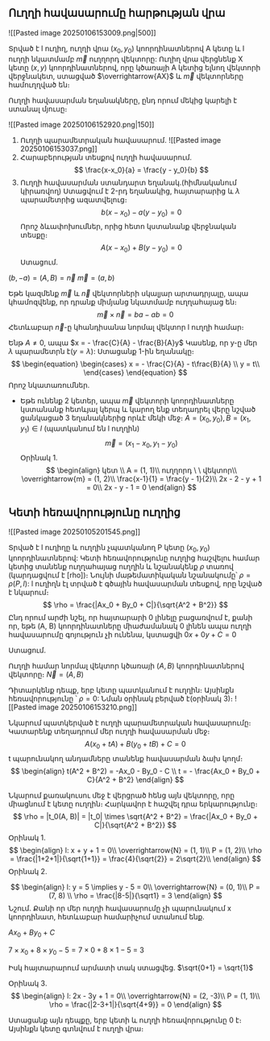 ## Ուղղի հավասարումը հարթության վրա

![[Pasted image 20250106153009.png|500]]

Տրված է l ուղիղ, ուղղի վրա $(x_0, y_0)$ կոորդինատներով A կետը և l ուղղի նկատմամբ $\overrightarrow{m}$ ուղղորդ վեկտորը: Ուղիղ վրա վերցնենք X կետը $(x, y)$ կոորդինատներով, որը կծառայի A կետից ելնող վեկտորի վերջնակետ, ստացված $\overrightarrow{AX}$ և $\overrightarrow{m}$ վեկտորները համուղղված են։

Ուղղի հավասարման եղանակները, ընդ որում մեկից կարելի է ստանալ մյուսը։

![[Pasted image 20250106152920.png|150]]

1) Ուղղի պարամետրական հավասարում․
   ![[Pasted image 20250106153037.png]]
2) Հարաբերության տեսքով ուղղի հավասարում.
   $$
   \frac{x-x_0}{a} = \frac{y - y_0}{b}
   $$
3) Ուղղի հավասարման ստանդարտ եղանակ.(հիմնականում կիրառվող)
   Ստացվում է 2-րդ եղանակից, հայտարարից և $\lambda$ պարամետրից ազատվելուց։
$$b(x - x_0) - a(y - y_0) = 0$$
Որոշ ձևափոխումներ, որից հետո կստանանք վերջնական տեսքը։ 
$$A(x-x_0) + B(y-y_0) = 0$$
Ստացում․

$(b, -a) = (A, B) = \overrightarrow{n}$
$\overrightarrow{m} = (a, b)$ 

Եթե կազմենք $\overrightarrow{m}$ և $\overrightarrow{n}$ վեկտորների սկալյար արտադրյալը, ապա կհամոզվենք, որ դրանք միմյանց նկատմամբ ուղղահայաց են։
$$
\overrightarrow{m} \times \overrightarrow{n} = ba - ab = 0
$$
Հետևաբար $\overrightarrow{n}$-ը կհանդիսանա նորմալ վեկտոր l ուղղի համար։

Ենթ $A \neq 0$, ապա $x = - \frac{C}{A} - \frac{B}{A}y$ 
Կասենք, որ y-ը մեր $\lambda$ պարամետրն է($y = \lambda$): Ստացանք 1-ին եղանակը։ 
$$
\begin{equation} 
\begin{cases}
x = - \frac{C}{A} - t\frac{B}{A} \\ 
y = t\\ 
\end{cases} 
\end{equation}
$$
Որոշ նկատառումներ․

- Եթե ունենք 2 կետեր, ապա $\overrightarrow{m}$ վեկտորի կոորդինատները կստանանք հետևյալ կերպ և կարող ենք տեղադրել վերը նշված ցանկացած 3 եղանակներից որևէ մեկի մեջ։
  $A = (x_0, y_0), B = (x_1, y_1) \in l$ (պատկանում են l ուղղին) 
$$\overrightarrow{m} = (x_1 - x_0, y_1-y_0)$$
Օրինակ 1․
$$
\begin{align}
կետ \\
A = (1, 1)\\
ուղղորդ \ \ վեկտոր\\
\overrightarrow{m} = (1, 2)\\ 
\frac{x-1}{1} = \frac{y - 1}{2}\\
2x - 2 - y + 1 = 0\\
2x - y - 1 = 0
\end{align}
$$

## Կետի հեռավորությունը ուղղից

![[Pasted image 20250105201545.png]]

Տրված է l ուղիղը և ուղղին չպատկանող P կետը $(x_0, y_0)$ կոորդինատներով: Կետի հեռավորությունը ուղղից հաշվելու համար կետից տանենք ուղղահայաց ուղղին և նշանակենք $\rho$ տառով (կարդացվում է [rho])։ Նույնի մաթեմատիկական նշանակումը՝ $\rho = \rho (P, l):$ l ուղիղն էլ տրված է գծային հավասարման տեսքով, որը նշված է նկարում։ 
$$
\rho = \frac{|Ax_0 + By_0 + C|}{\sqrt{A^2 + B^2}}
$$
Ընդ որում արժի նշել, որ հայտարարի 0 լինելը բացառվում է, քանի որ, եթե (A, B) կոորդինատները միաժամանակ 0 լինեն ապա ուղղի հավասարումը գոյություն չի ունենա, կստացվի $0x +0y + C = 0$

Ստացում․

Ուղղի համար նորմալ վեկտոր կծառայի $(A, B)$ կոորդինատներով վեկտորը։
$\overrightarrow{N} = (A, B)$ 

Դիտարկենք դեպք, երբ կետը պատկանում է ուղղին։ Այսինքն հեռավորությունը ՝ $\rho = 0$: Նման օրինակ բերված է(օրինակ 3)։
![[Pasted image 20250106153210.png]]

Նկարում պատկերված է ուղղի պարամետրական հավասարումը։
Կատարենք տեղադրում մեր ուղղի հավասարման մեջ։
$$
A(x_0 + tA) + B(y_0 + tB) + C = 0
$$
t պարունակող անդամները տանենք հավասարման ձախ կողմ։
$$
\begin{align}
t(A^2 + B^2) = -Ax_0 - By_0 - C \\
t = - \frac{Ax_0 + By_0 + C}{A^2 + B^2}
\end{align}
$$

Նկարում քառակուսու մեջ է վերցրած հենց այն վեկտորը, որը միացնում է կետը ուղղին։ Հարկավոր է հաշվել դրա երկարությունը։
$$
\rho = |t_0(A, B)| = |t_0| \times \sqrt{A^2 + B^2} = \frac{|Ax_0 + By_0 + C|}{\sqrt{A^2 + B^2}}
$$
Օրինակ 1․
$$
\begin{align}
l: x + y + 1 = 0\\
\overrightarrow{N} = (1, 1)\\
P = (1, 2)\\
\rho = \frac{|1+2+1|}{\sqrt{1+1}} = \frac{4}{\sqrt{2}} = 2\sqrt{2}\\
\end{align}
$$
Օրինակ 2․

$$
\begin{align}
l: y = 5 \implies y - 5 = 0\\
\overrightarrow{N} = (0, 1)\\
P = (7, 8) \\
\rho = \frac{|8-5|}{\sqrt1} = 3
\end{align}
$$
Նշում․ Քանի որ մեր ուղղի հավասարումը չի պարունակում x կոորդինատ, հետևաբար համարիչում ստանում ենք․

$Ax_0 + By_0 + C$

$7 \times x_0 + 8 \times y_0 - 5 = 7 \times 0 + 8 \times 1 - 5$ = 3

Իսկ հայտարարում արմատի տակ ստացվեց․
$\sqrt{0+1} = \sqrt{1}$

Օրինակ 3․
$$
\begin{align}
l: 2x - 3y + 1 = 0\\
\overrightarrow{N} = (2, -3)\\
P = (1, 1)\\
\rho = \frac{|2-3+1|}{\sqrt{4+9}} = 0
\end{align}
$$

Ստացանք այն դեպքը, երբ կետի և ուղղի հեռավորությունը 0 է։ Այսինքն կետը գտնվում է ուղղի վրա։